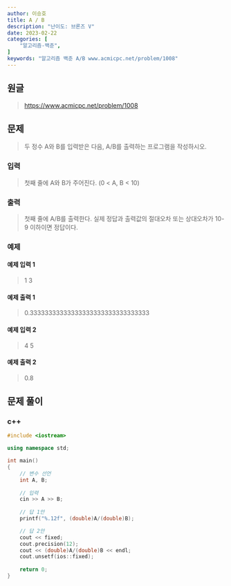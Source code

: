 ```yaml
---
author: 이승호
title: A / B
description: "난이도: 브론즈 V"
date: 2023-02-22
categories: [
    "알고리즘-백준",
]
keywords: "알고리즘 백준 A/B www.acmicpc.net/problem/1008"
---
```


## 원글
> https://www.acmicpc.net/problem/1008

## 문제
> 두 정수 A와 B를 입력받은 다음, A/B를 출력하는 프로그램을 작성하시오.

### 입력

> 첫째 줄에 A와 B가 주어진다. (0 < A, B < 10)

### 출력

> 첫째 줄에 A/B를 출력한다. 실제 정답과 출력값의 절대오차 또는 상대오차가 10-9 이하이면 정답이다.

### 예제

#### 예제 입력 1

> 1 3

#### 예제 출력 1

> 0.33333333333333333333333333333333
 
#### 예제 입력 2

> 4 5

#### 예제 출력 2

> 0.8

## 문제 풀이

### c++
```c++
#include <iostream>

using namespace std;

int main()
{
    // 변수 선언
    int A, B;
    
    // 입력
    cin >> A >> B;
    
    // 답 1안
    printf("%.12f", (double)A/(double)B);

    // 답 2안
    cout << fixed;
    cout.precision(12);
    cout << (double)A/(double)B << endl;
    cout.unsetf(ios::fixed);
    
    return 0;
}
```